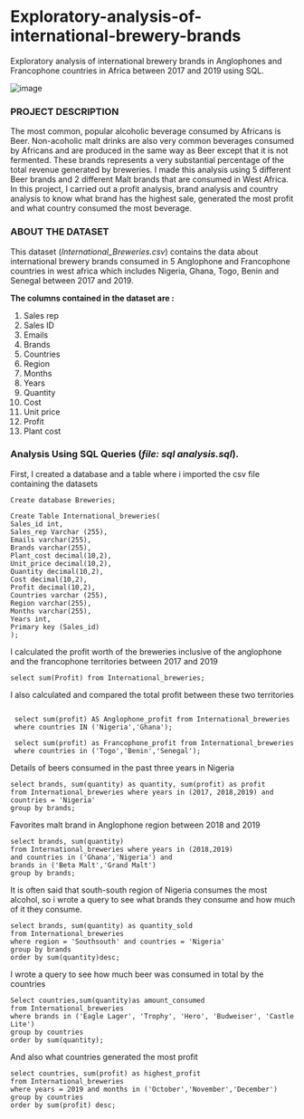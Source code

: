# Exploratory-analysis-of-international-brewery-brands
Exploratory analysis of international brewery brands in Anglophones and Francophone countries in Africa between 2017 and 2019 using SQL.


![image](https://nairametrics.com/wp-content/uploads/2022/05/International-Breweries.png)


### PROJECT DESCRIPTION

The most common, popular alcoholic beverage consumed by Africans is Beer. Non-acoholic malt drinks are also very common beverages consumed by Africans and are produced in the same way as Beer except that it is not fermented. These brands represents a very substantial percentage of the total revenue generated by breweries. I made this analysis using 5 different Beer brands and 2 different Malt brands that are consumed in West Africa. 
In this project, I carried out a profit analysis, brand analysis and country analysis to know what brand has the highest sale, generated the most profit and what country consumed the most beverage.




### ABOUT THE DATASET
This dataset (*International_Breweries.csv*) contains the data about international brewery brands consumed in 5 Anglophone and Francophone countries in west africa which includes Nigeria, Ghana, Togo, Benin and Senegal between 2017 and 2019.

**The columns contained in the dataset are :**
1. Sales rep
2. Sales ID
3. Emails
4. Brands
5. Countries
6. Region
7. Months
8. Years
9. Quantity
10. Cost
11. Unit price
12. Profit
13. Plant cost

### Analysis Using SQL Queries (*file: sql analysis.sql*).

First, I created a database and a table where i imported the csv file containing the datasets
```
Create database Breweries;

Create Table International_breweries(
Sales_id int,
Sales_rep Varchar (255),
Emails varchar(255),
Brands varchar(255),
Plant_cost decimal(10,2),
Unit_price decimal(10,2),
Quantity decimal(10,2),
Cost decimal(10,2),
Profit decimal(10,2),
Countries varchar (255),
Region varchar(255),
Months varchar(255),
Years int,
Primary key (Sales_id)
);
```
I calculated the profit worth of the breweries inclusive of the anglophone and the francophone territories between 2017 and 2019

```
select sum(Profit) from International_breweries;

```
I also calculated and compared the total profit between these two territories 
```
 
 select sum(profit) AS Anglophone_profit from International_breweries
 where countries IN ('Nigeria','Ghana');
 
 select sum(profit) as Francophone_profit from International_breweries
 where countries in ('Togo','Benin','Senegal');
```
Details of beers consumed in the past three years in Nigeria
```
select brands, sum(quantity) as quantity, sum(profit) as profit
from International_breweries where years in (2017, 2018,2019) and 
countries = 'Nigeria'
group by brands;

```
Favorites malt brand in Anglophone region between 2018 and 2019
```
select brands, sum(quantity) 
from International_breweries where years in (2018,2019)
and countries in ('Ghana','Nigeria') and 
brands in ('Beta Malt','Grand Malt')
group by brands;
```
It is often said that south-south region of Nigeria consumes the most alcohol, so i wrote a query to see what brands they consume and how much of it they consume.
```
select brands, sum(quantity) as quantity_sold
from International_breweries
where region = 'Southsouth' and countries = 'Nigeria'
group by brands
order by sum(quantity)desc;
```
I wrote a query to see how much beer was consumed in total by the countries 

```
Select countries,sum(quantity)as amount_consumed
from International_breweries
where brands in ('Eagle Lager', 'Trophy', 'Hero', 'Budweiser', 'Castle Lite')
group by countries
order by sum(quantity);
```
And also what countries generated the most profit
```
select countries, sum(profit) as highest_profit
from International_breweries
where years = 2019 and months in ('October','November','December')
group by countries
order by sum(profit) desc;

```

